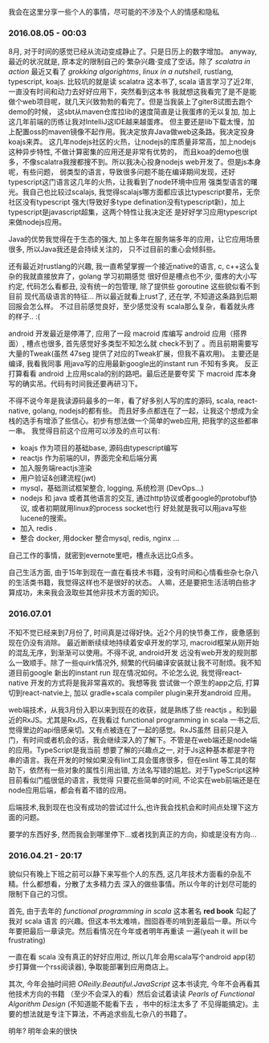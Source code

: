 我会在这里分享一些个人的事情，尽可能的不涉及个人的情感和隐私


### 2016.08.05 - 00:03

8月, 对于时间的感觉已经从流动变成静止了。只是日历上的数字增加。
anyway, 最近的状况就是, 原本定的限制自己的·繁杂兴趣·变成了空话。除了 *scalatra in action* 最近又看了
*grokking algorightms*, *linux in a nutshell*, rustlang, typescript, koajs.
比较坑的就是读 scalatra 这本书了, scala 语言学习了近2年, 一直没有时间和动力去好好应用下，突然看到这本书
我就想这我看完了是不是能做个web项目呢，就几天兴致勃勃的看完了。但是当我装上了giter8试图去跑个demo的时候，
这sbt从maven仓库拉lib的速度简直是让我蛋疼的无以复加, 加上这几年前端的历练让我对IntelliJ这IDE越来越蛋疼。
但主要还是lib下载太慢，加上配置oss的maven镜像不起作用。我决定放弃Java做web这条路。我决定投身koajs来弄。
这几年nodejs社区的火热，让nodejs的库质量非常高，加上nodejs这种异步特性, 不做计算密集的应用还是非常有优势的，
而且koa的demo也很多，不像scalatra我搜都搜不到。所以我决心投身nodejs web开发了。但是js本身呢，有些问题，
弱类型的语言，导致很多问题不能在编译期间发现，还好typescript这门语言这几年的火热，让我看到了node环境中应用
强类型语言的曙光。我自己也比较过scalajs, 我觉得scalajs哪方面都应该比typescript要吊，无奈社区没有typescript
强大(导致好多type defination没有typescript新)，加上typescript是javascript超集，这两个特性让我决定还
是好好学习应用typescript来做nodejs应用。

Java的优势我觉得在于生态的强大, 加上多年在服务端多年的应用，让它应用场景很多, 所以Java我还是会持续关注的，
只不过目前的重心会倾斜些。

还有最近对rustlang的兴趣, 我一直希望掌握一个接近native的语言, c, c++这么复杂的我就直接放弃了，golang 学习初期感觉
很好但是槽点也不少, 蛋疼的大小写约定, 代码怎么看都丑, 没有统一的包管理, 除了提供些 goroutine 这些貌似看不到目前
现代高级语言的特征... 所以最近就看上rust了, 还在学, 不知道这条路到后期回报会怎么样。 不过目前感觉良好，至少感觉没有
scala那么复杂，看着就头疼的样子.. :(

android 开发最近是停滞了, 应用了一段 macroid 库编写 android 应用（搭界面）, 槽点也很多, 首先感觉好多类型不知怎么就
check不到了 。而且前期需要写大量的Tweak(虽然 47seg 提供了对应的Tweak扩展，但我不喜欢用)。 主要还是编译, 我看我同事
用java写的应用最新google出的instant run 不知有多爽。 反正打算看看 android 上应用scala的别的路吧。最后还是要夸奖
下 macroid 库本身写的确实吊。代码有时间我还要再研习下。

不得不说今年是我读源码最多的一年，看了好多别人写的库的源码, scala, react-native, golang, nodejs的都有些。
而且好多点都连在了一起，让我这个想成为全栈的选手有增添了些信心。初步有想法做一个简单的web应用, 把我学的这些都串一串。
我觉得目前这个应用可以涉及的点可以有:

* koajs 作为项目的基础base, 源码由typescript编写
* reactjs 作为前端的UI，界面完全和后端分离
* 加入服务端reactjs渲染
* 用户验证&创建流程(jwt)
* mysql，基础测试框架整合, logging, 系统检测 (DevOps...)
* nodejs 和 java 或者其他语言的交互, 通过http协议或者google的protobuf协议, 或者初期就用linux的process socket也行
  好处就是我可以用java写些lucene的搜索。
* 加入 redis .
* 整合 docker, 用docker 整合mysql, redis, nginx ...

自己工作的事情，就密到evernote里吧，槽点永远比G点多。

自己生活方面, 由于15年到现在一直在看技术书籍，没有时间和心情看些杂七杂八的生活类书籍，我觉得这样也不是很好的状态。
人嘛，还是要把生活活明白些才算成功，未来我会汲取些其他非技术方面的知识。


### 2016.07.01
不知不觉已经来到7月份了, 时间真是过得好快。近2个月的快节奏工作，疲惫感到现在仍没有消除。
最近断断续续地持续着安卓开发的学习, macroid框架从刚开始的混乱无序，到渐渐可以使用。不得不说, android开发
远没有web开发的规则那么一致顺手。除了一些quirk情况外, 频繁的代码编译安装就让我不可耐烦。我不知道目前google 
新出的instant run 现在情况如何。不论怎么说, 我觉得react-native 开发的方式将是我非常喜欢的。我想等我
尝试做一个原生的app之后, 打算切到react-natvie上, 加以 gradle+scala compiler plugin来开发android 应用。

web端技术，从我3月份入职以来到现在的收获，就是熟练了些 reactjs 。和到最近的RxJS。尤其是RxJS，在我看过
functional programming in scala 一书之后, 觉得里边的api倍感亲切。又有点被连在了一起的感觉。RxJS虽然
目前只是入门，有时间或者机会的话，我会继续深入的了解下。不管是在web端还是node端的应用。TypeScript是我当前
想要了解的兴趣点之一, 对于Js这种基本都是字符串的语言。我在开发的时候如果没有lint工具会蛋疼很多，但在eslint
等工具的帮助下，依然有一些对象的属性引用出错, 方法名写错的尴尬。对于TypeScript这种目前看似门槛很低的语言，我觉得
只要花些简单的时间, 不论实在web前端还是在node应用后端，都会有着不错的应用。

后端技术,我到现在也没有成功的尝试过什么,也许我会找机会和时间点处理下这方面的问题。

要学的东西好多, 然而我会到哪里停下...或者找到真正的方向，抑或是没有方向...

### 2016.04.21 - 20:17
貌似只有晚上下班之前可以静下来写些个人的东西, 这几年技术方面看的杂乱不精。什么都想看，分散了太多精力去
深入的做些事情。所以今年的计划尽可能的限制下自己的习惯。

首先, 由于去年的 *functional programming in scala* 这本著名 **red book** 勾起了我对 scala 语言
的兴趣。但这本书太难啃，囫囵吞枣的啃到差最后一章。所以今年要把最后一章读完。然后看情况在今年或者明年再重读
一遍(yeah it will be frustrating)

一直在看 scala 没有真正的好好应用过, 所以几年会用scala写个android app(初步打算做一个rss阅读器), 
争取能部署到应用商店上。

其次, 今年会抽时间把 *OReilly.Beautiful.JavaScript* 这本书读完, 今年不会再看其他技术方向的书籍
（至少不会深入的看）然后会试着读读 *Pearls of Functional Algorithm Design* (不知道能不能看下去
，书中的标注太多了 不见得能搞定)。主要的想法就是专注下算法，不再追求些乱七杂八的书籍了。

明年? 明年会来的很快






